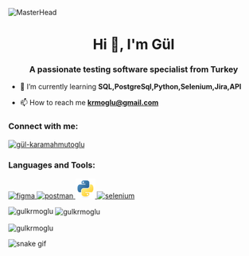 ![MasterHead](https://antasya.com/wp-content/uploads/2021/09/blog4.jpg)


<h1 align="center">Hi 👋, I'm Gül</h1>
<h3 align="center">A passionate testing software specialist from Turkey</h3>

- 🌱 I’m currently learning **SQL,PostgreSql,Python,Selenium,Jira,API**

- 📫 How to reach me **krmoglu@gmail.com**

<h3 align="left">Connect with me:</h3>
<p align="left">
<a href="https://linkedin.com/in/gül-karamahmutoglu" target="blank"><img align="center" src="https://raw.githubusercontent.com/rahuldkjain/github-profile-readme-generator/master/src/images/icons/Social/linked-in-alt.svg" alt="gül-karamahmutoglu" height="30" width="40" /></a>
</p>

<h3 align="left">Languages and Tools:</h3>
<p align="left"> <a href="https://www.figma.com/" target="_blank" rel="noreferrer"> <img src="https://www.vectorlogo.zone/logos/figma/figma-icon.svg" alt="figma" width="40" height="40"/> </a> <a href="https://postman.com" target="_blank" rel="noreferrer"> <img src="https://www.vectorlogo.zone/logos/getpostman/getpostman-icon.svg" alt="postman" width="40" height="40"/> </a> <a href="https://www.python.org" target="_blank" rel="noreferrer"> <img src="https://raw.githubusercontent.com/devicons/devicon/master/icons/python/python-original.svg" alt="python" width="40" height="40"/> </a> <a href="https://www.selenium.dev" target="_blank" rel="noreferrer"> <img src="https://raw.githubusercontent.com/detain/svg-logos/780f25886640cef088af994181646db2f6b1a3f8/svg/selenium-logo.svg" alt="selenium" width="40" height="40"/> </a> </p>

<p><img align="left" src="https://github-readme-stats.vercel.app/api/top-langs?username=gulkrmoglu&show_icons=true&locale=en&layout=compact" alt="gulkrmoglu" /></p>

<p>&nbsp;<img align="center" src="https://github-readme-stats.vercel.app/api?username=gulkrmoglu&show_icons=true&locale=en" alt="gulkrmoglu" /></p>

<p><img align="center" src="https://github-readme-streak-stats.herokuapp.com/?user=gulkrmoglu&" alt="gulkrmoglu" /></p>

![snake gif](https://github.com/gulkrmoglu/gulkrmoglu/blob/output/github-contribution-grid-snake.gif)

